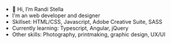 - 👋 Hi, I’m Randi Stella
- I'm an web developer and designer
- Skillset: HTML/CSS, Javascript, Adobe Creative Suite, SASS
- Currently learning: Typescript, Angular, jQuery
- Other skills: Photography, printmaking, graphic design, UX/UI

